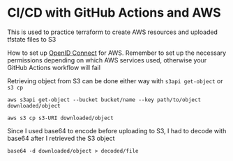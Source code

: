 # CI/CD with GitHub Actions and AWS

This is used to practice terraform to create AWS resources and uploaded tfstate files to S3

How to set up 
[OpenID Connect](https://docs.github.com/en/actions/deployment/security-hardening-your-deployments/configuring-openid-connect-in-amazon-web-services)
for AWS. Remember to set up the necessary permissions depending on which AWS services used, otherwise your GitHub Actions workflow will fail

Retrieving object from S3 can be done either way with `s3api get-object` or `s3 cp`

`aws s3api get-object --bucket bucket/name --key path/to/object downloaded/object`

`aws s3 cp s3-URI downloaded/object`

Since I used base64 to encode before uploading to S3, I had to decode with base64 after I retrieved the S3 object

`base64 -d downloaded/object > decoded/file`